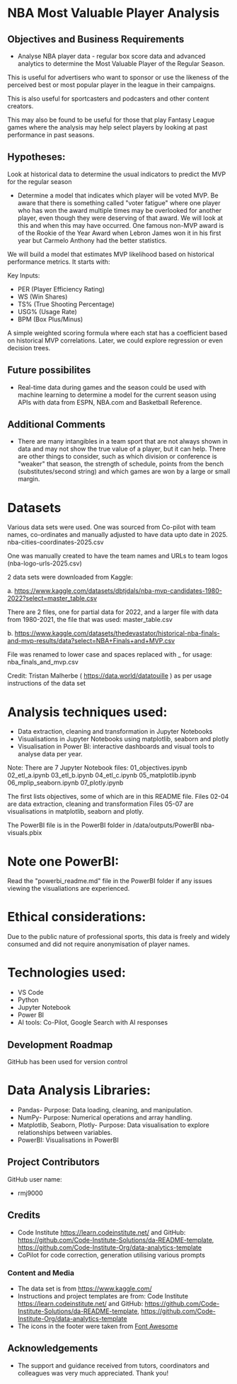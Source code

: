 # NBA Most Valuable Player Analysis

## Objectives and Business Requirements

* Analyse NBA player data - regular box score data and advanced analytics to determine the Most Valuable Player of the Regular Season.

This is useful for advertisers who want to sponsor or use the likeness of the perceived best or most popular player in the league in their campaigns.

This is also useful for sportcasters and podcasters and other content creators.

This may also be found to be useful for those that play Fantasy League games where the analysis may help select players by looking at past performance in past seasons.

## Hypotheses:

Look at historical data to determine the usual indicators to predict the MVP for the regular season

* Determine a model that indicates which player will be voted MVP. Be aware that there is something called "voter fatigue" where one player who has won the award multiple times may be overlooked for another player, even though they were deserving of that award. We will look at this and when this may have occurred. One famous non-MVP award is of the Rookie of the Year Award when Lebron James won it in his first year but Carmelo Anthony had the better statistics.

We will build a model that estimates MVP likelihood based on historical performance metrics. It starts with:

Key Inputs:

* PER (Player Efficiency Rating)
* WS (Win Shares)
* TS% (True Shooting Percentage)
* USG% (Usage Rate)
* BPM (Box Plus/Minus)

A simple weighted scoring formula where each stat has a coefficient based on historical MVP correlations. Later, we could explore regression or even decision trees.


## Future possibilites

* Real-time data during games and the season could be used with machine learning to determine a model for the current season using APIs with data from ESPN, NBA.com and Basketball Reference.

## Additional Comments

* There are many intangibles in a team sport that are not always shown in data and may not show the true value of a player, but it can help. There are other things to consider, such as which division or conference is "weaker" that season, the strength of schedule, points from the bench (substitutes/second string) and which games are won by a large or small margin.

# Datasets

Various data sets were used.
One was sourced from Co-pilot with team names, co-ordinates and manually adjusted to have data upto date in 2025.
nba-cities-coordinates-2025.csv

One was manually created to have the team names and URLs to team logos (nba-logo-urls-2025.csv)

2 data sets were downloaded from Kaggle:

a.
https://www.kaggle.com/datasets/dbtjdals/nba-mvp-candidates-1980-2022?select=master_table.csv

There are 2 files, one for partial data for 2022, and a larger file with data from 1980-2021, the file that was used: master_table.csv

b.
https://www.kaggle.com/datasets/thedevastator/historical-nba-finals-and-mvp-results/data?select=NBA+Finals+and+MVP.csv

File was renamed to lower case and spaces replaced with _ for usage:
nba_finals_and_mvp.csv

Credit: Tristan Malherbe ( https://data.world/datatouille ) as per usage instructions of the data set

# Analysis techniques used:

* Data extraction, cleaning and transformation in Jupyter Notebooks
* Visualisations in Jupyter Notebooks using matplotlib, seaborn and plotly
* Visualisation in Power BI: interactive dashboards and visual tools to analyse data per year.

Note: There are 7 Jupyter Notebook files:
01_objectives.ipynb
02_etl_a.ipynb
03_etl_b.ipynb
04_etl_c.ipynb
05_matplotlib.ipynb
06_mplip_seaborn.ipynb
07_plotly.ipynb

The first lists objectives, some of which are in this README file.
Files 02-04 are data extraction, cleaning and transformation
Files 05-07 are visualisations in matplotlib, seaborn and plotly.

The PowerBI file is in the PowerBI folder in /data/outputs/PowerBI
nba-visuals.pbix

# Note one PowerBI:

Read the "powerbi_readme.md" file in the PowerBI folder if any issues viewing the visualiations are experienced.


# Ethical considerations:

Due to the public nature of professional sports, this data is freely and widely consumed and did not require anonymisation of player names. 

# Technologies used:
* VS Code
* Python
* Jupyter Notebook
* Power BI
* AI tools: Co-Pilot, Google Search with AI responses

## Development Roadmap
GitHub has been used for version control

# Data Analysis Libraries:
* Pandas- Purpose: Data loading, cleaning, and manipulation.
* NumPy- Purpose: Numerical operations and array handling.
* Matplotlib, Seaborn, Plotly- Purpose: Data visualisation to explore relationships between variables.
* PowerBI: Visualisations in PowerBI

## Project Contributors
GitHub user name:
* rmj9000

## Credits 
* Code Institute https://learn.codeinstitute.net/ and GitHub: https://github.com/Code-Institute-Solutions/da-README-template, https://github.com/Code-Institute-Org/data-analytics-template
* CoPilot for code correction, generation utilising various prompts

### Content and Media
* The data set is from https://www.kaggle.com/
* Instructions and project templates are from: 
Code Institute https://learn.codeinstitute.net/ 
and GitHub: 
https://github.com/Code-Institute-Solutions/da-README-template, 
https://github.com/Code-Institute-Org/data-analytics-template
* The icons in the footer were taken from [Font Awesome](https://fontawesome.com/)

## Acknowledgements
* The support and guidance received from tutors, coordinators and colleagues was very much appreciated. Thank you!
